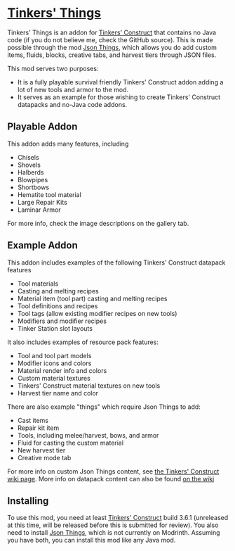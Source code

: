# [Tinkers' Things](https://www.curseforge.com/minecraft/mc-mods/tinkers-json-things)
Tinkers' Things is an addon for [Tinkers' Construct](https://www.curseforge.com/minecraft/mc-mods/tinkers-construct) that contains no Java code (if you do not believe me, check the GitHub source). This is made possible through the mod [Json Things](https://www.curseforge.com/minecraft/mc-mods/json-things), which allows you do add custom items, fluids, blocks, creative tabs, and harvest tiers through JSON files.

This mod serves two purposes:
* It is a fully playable survival friendly Tinkers' Construct addon adding a lot of new tools and armor to the mod.
* It serves as an example for those wishing to create Tinkers' Construct datapacks and no-Java code addons.

## Playable Addon

This addon adds many features, including

* Chisels
* Shovels
* Halberds
* Blowpipes
* Shortbows
* Hematite tool material
* Large Repair Kits
* Laminar Armor

For more info, check the image descriptions on the gallery tab.

## Example Addon

This addon includes examples of the following Tinkers' Construct datapack features

* Tool materials
* Casting and melting recipes
* Material item (tool part) casting and melting recipes
* Tool definitions and recipes
* Tool tags (allow existing modifier recipes on new tools)
* Modifiers and modifier recipes
* Tinker Station slot layouts

It also includes examples of resource pack features:

* Tool and tool part models
* Modifier icons and colors
* Material render info and colors
* Custom material textures
* Tinkers' Construct material textures on new tools
* Harvest tier name and color

There are also example "things" which require Json Things to add:

* Cast items
* Repair kit item
* Tools, including melee/harvest, bows, and armor
* Fluid for casting the custom material
* New harvest tier
* Creative mode tab

For more info on custom Json Things content, see [the Tinkers' Construct wiki page](https://github.com/SlimeKnights/TinkersConstruct/wiki/Tinkers'-JSON-Things-Plugin). More info on datapack content can also be found [on the wiki](https://github.com/SlimeKnights/TinkersConstruct/wiki/Recipe-JSON-List)

## Installing

To use this mod, you need at least [Tinkers' Construct](https://www.curseforge.com/minecraft/mc-mods/tinkers-construct) build 3.6.1 (unreleased at this time, will be released before this is submitted for review). You also need to install [Json Things](https://www.curseforge.com/minecraft/mc-mods/json-things), which is not currently on Modrinth. Assuming you have both, you can install this mod like any Java mod.
